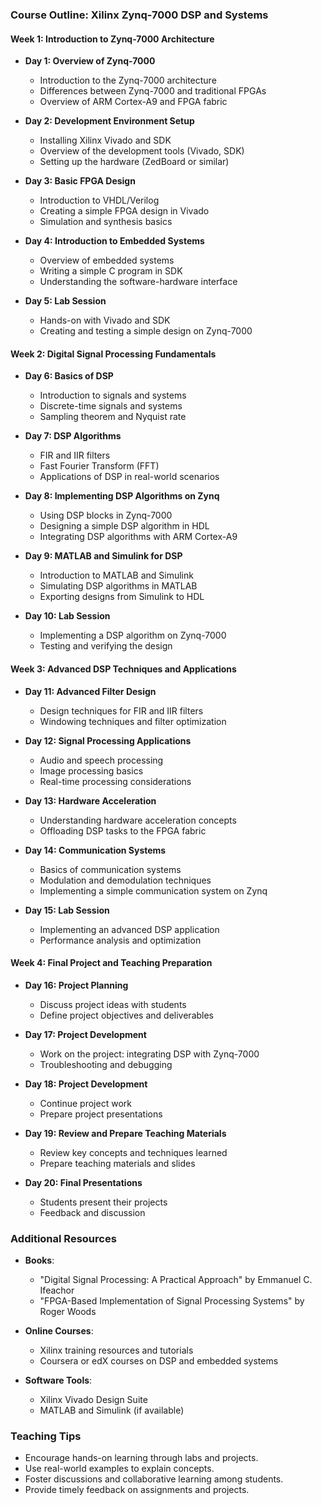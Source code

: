 ### Course Outline: Xilinx Zynq-7000 DSP and Systems

#### Week 1: Introduction to Zynq-7000 Architecture
- **Day 1: Overview of Zynq-7000**
  - Introduction to the Zynq-7000 architecture
  - Differences between Zynq-7000 and traditional FPGAs
  - Overview of ARM Cortex-A9 and FPGA fabric

- **Day 2: Development Environment Setup**
  - Installing Xilinx Vivado and SDK
  - Overview of the development tools (Vivado, SDK)
  - Setting up the hardware (ZedBoard or similar)

- **Day 3: Basic FPGA Design**
  - Introduction to VHDL/Verilog
  - Creating a simple FPGA design in Vivado
  - Simulation and synthesis basics

- **Day 4: Introduction to Embedded Systems**
  - Overview of embedded systems
  - Writing a simple C program in SDK
  - Understanding the software-hardware interface

- **Day 5: Lab Session**
  - Hands-on with Vivado and SDK
  - Creating and testing a simple design on Zynq-7000

#### Week 2: Digital Signal Processing Fundamentals
- **Day 6: Basics of DSP**
  - Introduction to signals and systems
  - Discrete-time signals and systems
  - Sampling theorem and Nyquist rate

- **Day 7: DSP Algorithms**
  - FIR and IIR filters
  - Fast Fourier Transform (FFT)
  - Applications of DSP in real-world scenarios

- **Day 8: Implementing DSP Algorithms on Zynq**
  - Using DSP blocks in Zynq-7000
  - Designing a simple DSP algorithm in HDL
  - Integrating DSP algorithms with ARM Cortex-A9

- **Day 9: MATLAB and Simulink for DSP**
  - Introduction to MATLAB and Simulink
  - Simulating DSP algorithms in MATLAB
  - Exporting designs from Simulink to HDL

- **Day 10: Lab Session**
  - Implementing a DSP algorithm on Zynq-7000
  - Testing and verifying the design

#### Week 3: Advanced DSP Techniques and Applications
- **Day 11: Advanced Filter Design**
  - Design techniques for FIR and IIR filters
  - Windowing techniques and filter optimization

- **Day 12: Signal Processing Applications**
  - Audio and speech processing
  - Image processing basics
  - Real-time processing considerations

- **Day 13: Hardware Acceleration**
  - Understanding hardware acceleration concepts
  - Offloading DSP tasks to the FPGA fabric

- **Day 14: Communication Systems**
  - Basics of communication systems
  - Modulation and demodulation techniques
  - Implementing a simple communication system on Zynq

- **Day 15: Lab Session**
  - Implementing an advanced DSP application
  - Performance analysis and optimization

#### Week 4: Final Project and Teaching Preparation
- **Day 16: Project Planning**
  - Discuss project ideas with students
  - Define project objectives and deliverables

- **Day 17: Project Development**
  - Work on the project: integrating DSP with Zynq-7000
  - Troubleshooting and debugging

- **Day 18: Project Development**
  - Continue project work
  - Prepare project presentations

- **Day 19: Review and Prepare Teaching Materials**
  - Review key concepts and techniques learned
  - Prepare teaching materials and slides

- **Day 20: Final Presentations**
  - Students present their projects
  - Feedback and discussion

### Additional Resources
- **Books**:
  - "Digital Signal Processing: A Practical Approach" by Emmanuel C. Ifeachor
  - "FPGA-Based Implementation of Signal Processing Systems" by Roger Woods

- **Online Courses**:
  - Xilinx training resources and tutorials
  - Coursera or edX courses on DSP and embedded systems

- **Software Tools**:
  - Xilinx Vivado Design Suite
  - MATLAB and Simulink (if available)

### Teaching Tips
- Encourage hands-on learning through labs and projects.
- Use real-world examples to explain concepts.
- Foster discussions and collaborative learning among students.
- Provide timely feedback on assignments and projects.
